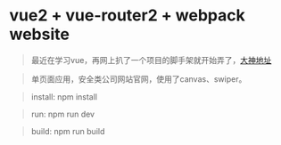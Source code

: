# vue2 + vue-router2 + webpack website

> 最近在学习vue，再网上扒了一个项目的脚手架就开始弄了，[大神地址](https://github.com/xiaobinwu/my-vue-scaffold)

> 单页面应用，安全类公司网站官网，使用了canvas、swiper。

> install: npm install

> run:     npm run dev

> build:   npm run build